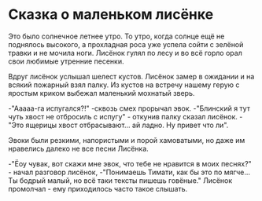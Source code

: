 Сказка о маленьком лисёнке
===============

Это было солнечное летнее утро. То утро, когда солнце ещё не поднялось высокого, а прохладная роса уже успела сойти с зелёной травки и не мочила ноги. Лисёнок гулял по лесу и во всё горло орал свои любимые утренние песенки.

Вдруг лисёнок услышал шелест кустов. 
Лисёнок замер в ожидании и на всякий пожарный взял палку.
Из кустов на встречу нашему герую с яростым криком выбежал маленький мохнатый зверь.

-"Ааааа-га испугался?!" -сквозь смех прорычал эвок.
-"Блинский я тут чуть хвост не отбросиль с испугу" - откунив палку сказал лисёнок.
-"Это ящерицы хвост отбрасывают... ай ладно. Ну привет что ли".

Эвоки были резкими, напористыми и порой хамоватыми, но даже им нравелись далеко не все песни Лисёнка.

-"Ёоу чувак, вот скажи мне эвок, что тебе не нравится в моих песнях?" - начал разговор лисёнок,
-"Понимаешь Тимати, как бы это по мягче... Ты бодрый малый, но всё таки тексты пишешь говёные." 
Лисёнок промолчал - ему приходилось часто такое слышать.
 
